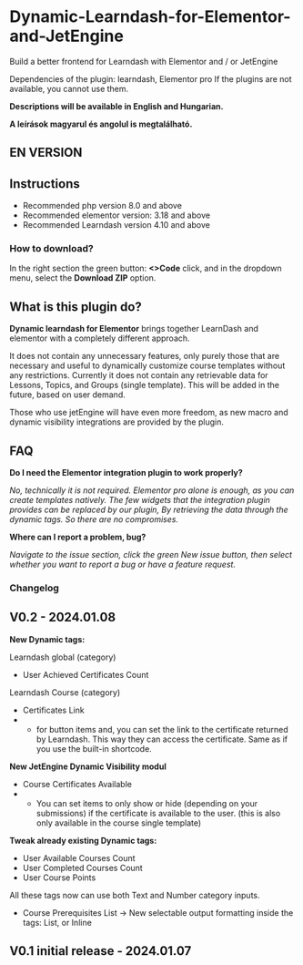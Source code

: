 # Dynamic-Learndash-for-Elementor-and-JetEngine
Build a better frontend for Learndash with Elementor and / or JetEngine

Dependencies of the plugin: learndash, Elementor pro
If the plugins are not available, you cannot use them.

**Descriptions will be available in English and Hungarian.**

**A leírások magyarul és angolul is megtalálható.**

## EN VERSION

## Instructions

* Recommended php version 8.0 and above
* Recommended elementor version: 3.18 and above
* Recommended Learndash version 4.10 and above

### How to download?

In the right section the green button: **<>Code**  click, and in the dropdown menu, select the **Download ZIP** option.

## What is this plugin do?

**Dynamic learndash for Elementor** brings together LearnDash and elementor with a completely different approach.

It does not contain any unnecessary features, only purely those that are necessary and useful to dynamically customize course templates without any restrictions. Currently it does not contain any retrievable data for Lessons, Topics, and Groups (single template). This will be added in the future, based on user demand.

Those who use jetEngine will have even more freedom, as new macro and dynamic visibility integrations are provided by the plugin.

## FAQ

**Do I need the Elementor integration plugin to work properly?**

*No, technically it is not required. Elementor pro alone is enough, as you can create templates natively. The few widgets that the integration plugin provides can be replaced by our plugin, By retrieving the data through the dynamic tags. So there are no compromises.*

**Where can I report a problem, bug?**

*Navigate to the issue section, click the green New issue button, then select whether you want to report a bug or have a feature request.*

### Changelog

## V0.2 - 2024.01.08

**New Dynamic tags:**

Learndash global (category)

* User Achieved Certificates Count

Learndash Course (category)

* Certificates Link
* - for button items and, you can set the link to the certificate returned by Learndash. This way they can access the certificate. Same as if you use the built-in shortcode.

**New JetEngine Dynamic Visibility modul**

* Course Certificates Available
* - You can set items to only show or hide (depending on your submissions) if the certificate is available to the user. (this is also only available in the course single template)



**Tweak already existing Dynamic tags:**

* User Available Courses Count
* User Completed Courses Count
* User Course Points

All these tags now can use both Text and Number category inputs.

* Course Prerequisites List  -> New selectable output formatting inside the tags: List, or Inline


## V0.1 initial release - 2024.01.07
